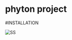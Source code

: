 # phyton project

#INSTALLATION


![SS](https://user-images.githubusercontent.com/109638709/179929551-2cf85fbb-9e53-4182-978e-c0203ec0c54a.PNG)
